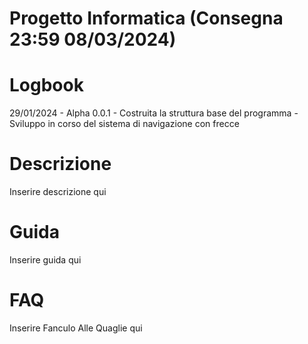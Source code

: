 # Progetto Informatica (Consegna 23:59 08/03/2024)

# Logbook
  29/01/2024 - Alpha 0.0.1
    - Costruita la struttura base del programma
    - Sviluppo in corso del sistema di navigazione con frecce

# Descrizione
  Inserire descrizione qui

# Guida
  Inserire guida qui

# FAQ
  Inserire Fanculo Alle Quaglie qui
